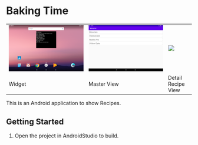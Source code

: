 # Baking Time

<table>
<tr>
<td><img src="./assets/widget.png"></td>
<td><img src="./assets/master_view.png"></td>
<td><img src="./assets/detail-view.png"></td>
</tr>

<tr>
<td>Widget</td>
<td>Master View</td>
<td>Detail Recipe View</td>
</tr>
</table>

This is an Android application to show Recipes.

## Getting Started

1. Open the project in AndroidStudio to build.

